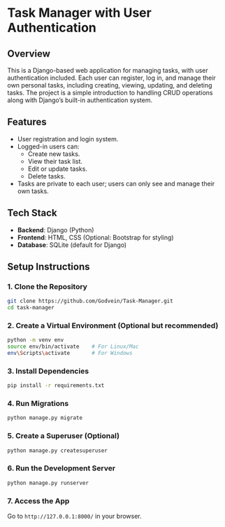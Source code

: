 
# Task Manager with User Authentication

## Overview
This is a Django-based web application for managing tasks, with user authentication included. Each user can register, log in, and manage their own personal tasks, including creating, viewing, updating, and deleting tasks. The project is a simple introduction to handling CRUD operations along with Django’s built-in authentication system.

## Features
- User registration and login system.
- Logged-in users can:
  - Create new tasks.
  - View their task list.
  - Edit or update tasks.
  - Delete tasks.
- Tasks are private to each user; users can only see and manage their own tasks.

## Tech Stack
- **Backend**: Django (Python)
- **Frontend**: HTML, CSS (Optional: Bootstrap for styling)
- **Database**: SQLite (default for Django)

## Setup Instructions

### 1. Clone the Repository
```bash
git clone https://github.com/Godvein/Task-Manager.git
cd task-manager
```

### 2. Create a Virtual Environment (Optional but recommended)
```bash
python -m venv env
source env/bin/activate    # For Linux/Mac
env\Scripts\activate       # For Windows
```

### 3. Install Dependencies
```bash
pip install -r requirements.txt
```

### 4. Run Migrations
```bash
python manage.py migrate
```

### 5. Create a Superuser (Optional)
```bash
python manage.py createsuperuser
```

### 6. Run the Development Server
```bash
python manage.py runserver
```

### 7. Access the App
Go to `http://127.0.0.1:8000/` in your browser.


